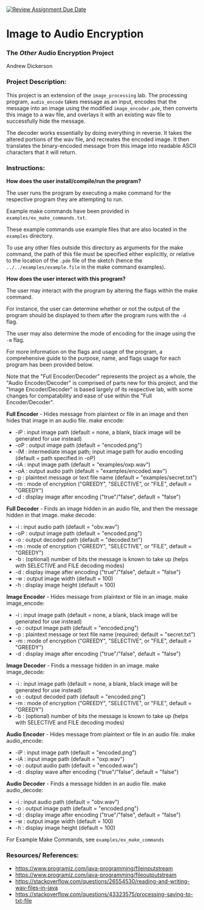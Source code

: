 [![Review Assignment Due Date](https://classroom.github.com/assets/deadline-readme-button-22041afd0340ce965d47ae6ef1cefeee28c7c493a6346c4f15d667ab976d596c.svg)](https://classroom.github.com/a/am3xLbu5)
# Image to Audio Encryption
 
### The *Other* Audio Encryption Project

Andrew Dickerson

### Project Description:

This project is an extension of the `image_processing` lab. The processing program, `audio_encode` takes message as an input, encodes that the message into an image using the modified `image_encoder.pde`, then converts this image to a wav file, and overlays it with an existing wav file to successfully hide the message.

The decoder works essentially by doing everything in reverse. It takes the altered portions of the wav file, and recreates the encoded image. It then translates the binary-encoded message from this image into readable ASCII characters that it will return.

### Instructions:

**How does the user install/compile/run the program?**

The user runs the program by executing a make command for the respective program they are attempting to run.

Example make commands have been provided in `examples/ex_make_commands.txt`.

These example commands use example files that are also located in the `examples` directory.

To use any other files outside this directory as arguments for the make command, the path of this file must be specified either explicitly, or relative to the location of the `.pde` file of the sketch (hence the `../../examples/example.file` in the make command examples).

**How does the user interact with this program?**

The user may interact with the program by altering the flags within the make command.

For instance, the user can determine whether or not the output of the program should be displayed to them after the program runs with the `-d` flag.

The user may also determine the mode of encoding for the image using the `-m` flag.

For more information on the flags and usage of the program, a comprehensive guide to the purpose, name, and flags usage for each program has been provided below.

Note that the "Full Encoder/Decoder" represents the project as a whole, the "Audio Encoder/Decoder" is comprised of parts new for this project, and the "Image Encoder/Decoder" is based largely of its respective lab, with some changes for compatability and ease of use within the "Full Encoder/Decoder".

**Full Encoder** - Hides message from plaintext or file in an image and then hides that image in an audio file.
make encode:
- -iP : input image path (default = none, a blank, black image will be generated for use instead)
- -oP : output image path (default = "encoded.png")
- -iM : intermediate image path; input image path for audio encoding (default = path specified in -oP)
- -iA : input image path (default = "examples/oxp.wav")
- -oA : output audio path (default = "examples/encoded.wav")
- -p : plaintext message or text file name (default = "examples/secret.txt")
- -m : mode of encryption ("GREEDY", "SELECTIVE", or "FILE", default = "GREEDY")
- -d : display image after encoding ("true"/"false", default = "false")

**Full Decoder** - Finds an image hidden in an audio file, and then the message hidden in that image.
make decode:
- -i : input audio path (default = "obv.wav")
- -oP : output image path (default = "encoded.png")
- -o : output decoded path (default = "decoded.txt")
- -m : mode of encryption ("GREEDY", "SELECTIVE", or "FILE", default = "GREEDY")
- -b : (optional) number of bits the message is known to take up (helps with SELECTIVE and FILE decoding modes)
- -d : display image after encoding ("true"/"false", default = "false")
- -w : output image width (default = 100)
- -h : display image height (default = 100)

**Image Encoder** - Hides message from plaintext or file in an image.
make image_encode:
- -i : input image path (default = none, a blank, black image will be generated for use instead)
- -o : output image path (default = "encoded.png")
- -p : plaintext message or text file name (required; default = "secret.txt")
- -m : mode of encryption ("GREEDY", "SELECTIVE", or "FILE", default = "GREEDY")
- -d : display image after encoding ("true"/"false", default = "false")

**Image Decoder** - Finds a message hidden in an image.
make image_decode:
- -i : input image path (default = none, a blank, black image will be generated for use instead)
- -o : output decoded path (default = "encoded.png")
- -m : mode of encryption ("GREEDY", "SELECTIVE", or "FILE", default = "GREEDY")
- -b : (optional) number of bits the message is known to take up (helps with SELECTIVE and FILE decoding modes)

**Audio Encoder** - Hides message from plaintext or file in an audio file.
make audio_encode:
- -iP : input image path (default = "encoded.png")
- -iA : input image path (default = "oxp.wav")
- -o : output audio path (default = "encoded.wav")
- -d : display wave after encoding ("true"/"false", default = "false")

**Audio Decoder** - Finds a message hidden in an audio file.
make audio_decode:
- -i : input audio path (default = "obv.wav")
- -o : output image path (default = "encoded.png")
- -d : display image after encoding ("true"/"false", default = "false")
- -w : output image width (default = 100)
- -h : display image height (default = 100)

For Example Make Commands, see `examples/ex_make_commands`

### Resources/ References:

- https://www.programiz.com/java-programming/fileinputstream
- https://www.programiz.com/java-programming/fileoutputstream
- https://stackoverflow.com/questions/26554530/reading-and-writing-wav-files-in-java
- https://stackoverflow.com/questions/43323575/processing-saving-to-txt-file
